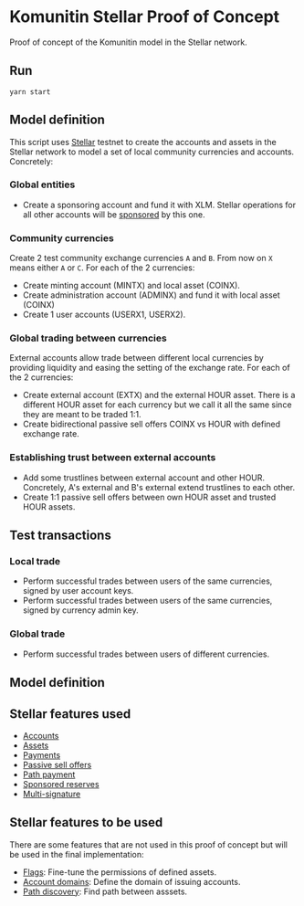# Komunitin Stellar Proof of Concept
Proof of concept of the Komunitin model in the Stellar network. 

## Run 
```
yarn start
```

## Model definition
This script uses [Stellar](https://stellar.org) testnet to create the accounts and assets in the Stellar network to model a set of local community currencies and accounts. Concretely:

### Global entities
 - Create a sponsoring account and fund it with XLM. Stellar operations for all other accounts will be [sponsored](https://developers.stellar.org/docs/learn/encyclopedia/sponsored-reserves) by this one.

### Community currencies
Create 2 test community exchange currencies `A` and `B`. From now on `X` means either `A` or `C`. For each of the 2 currencies:
 - Create minting account (MINTX) and local asset (COINX).
 - Create administration account (ADMINX) and fund it with local asset (COINX)
 - Create 1 user accounts (USERX1, USERX2).

### Global trading between currencies
External accounts allow trade between different local currencies by providing liquidity and easing the setting of the exchange rate. For each of the 2 currencies:
 - Create external account (EXTX) and the external HOUR asset. There is a different HOUR asset for each currency but we call it all the same since they are meant to be traded 1:1.
 - Create bidirectional passive sell offers COINX vs HOUR with defined exchange rate.

### Establishing trust between external accounts
- Add some trustlines between external account and other HOUR. Concretely, A's external and B's external extend trustlines to each other.
- Create 1:1 passive sell offers between own HOUR asset and trusted HOUR assets.

## Test transactions
### Local trade
 - Perform successful trades between users of the same currencies, signed by user account keys.
 - Perform successful trades between users of the same currencies, signed by currency admin key.


### Global trade
 - Perform successful trades between users of different currencies.
## Model definition

## Stellar features used
- [Accounts](https://developers.stellar.org/docs/glossary/create-account-operation/)
- [Assets](https://developers.stellar.org/docs/glossary/asset/)
- [Payments](https://developers.stellar.org/docs/glossary/payment-operation/)
- [Passive sell offers](https://developers.stellar.org/docs/glossary/passive-offer/)
- [Path payment](https://developers.stellar.org/docs/glossary/path-payment-operation/)
- [Sponsored reserves](https://developers.stellar.org/docs/learn/encyclopedia/sponsored-reserves)
- [Multi-signature](https://developers.stellar.org/docs/glossary/multisig/)

## Stellar features to be used
There are some features that are not used in this proof of concept but will be used in the final implementation:
 - [Flags](https://developers.stellar.org/docs/glossary/flags/): Fine-tune the permissions of defined assets.
 - [Account domains](https://developers.stellar.org/docs/glossary/account-domains/): Define the domain of issuing accounts.
 - [Path discovery](https://developers.stellar.org/network/horizon/aggregations/paths/strict-receive): Find path between asssets.


 